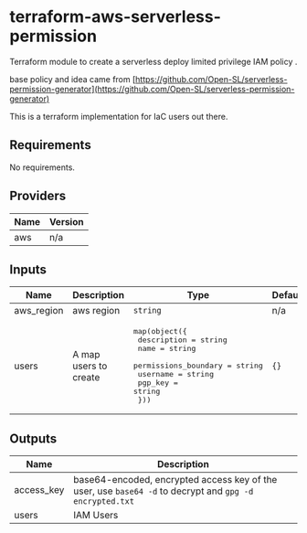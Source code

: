 # terraform-aws-serverless-permission

Terraform module to create a serverless deploy limited privilege IAM policy .

base policy and idea came from [https://github.com/Open-SL/serverless-permission-generator](https://github.com/Open-SL/serverless-permission-generator)

This is a terraform implementation for IaC users out there.

## Requirements

No requirements.

## Providers

| Name | Version |
|------|---------|
| aws | n/a |

## Inputs

| Name | Description | Type | Default | Required |
|------|-------------|------|---------|:--------:|
| aws\_region | aws region | `string` | n/a | yes |
| users | A map users to create | <pre>map(object({<br>    description          = string<br>    name                 = string<br>    permissions_boundary = string<br>    username             = string<br>    pgp_key              = string<br>  }))</pre> | `{}` | no |

## Outputs

| Name | Description |
|------|-------------|
| access\_key | base64-encoded, encrypted access key of the user, use `base64 -d` to decrypt and `gpg -d encrypted.txt` |
| users | IAM Users |


